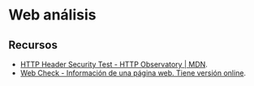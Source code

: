 # Web análisis

## Recursos

- [HTTP Header Security Test - HTTP Observatory | MDN](https://developer.mozilla.org/en-US/observatory/).
- [Web Check - Información de una página web. Tiene versión online](https://github.com/lissy93/web-check?tab=readme-ov-file).

